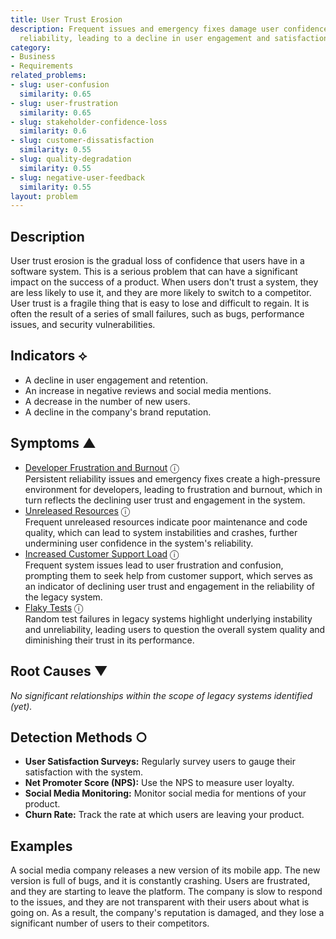 ```yaml
---
title: User Trust Erosion
description: Frequent issues and emergency fixes damage user confidence in the system's
  reliability, leading to a decline in user engagement and satisfaction.
category:
- Business
- Requirements
related_problems:
- slug: user-confusion
  similarity: 0.65
- slug: user-frustration
  similarity: 0.65
- slug: stakeholder-confidence-loss
  similarity: 0.6
- slug: customer-dissatisfaction
  similarity: 0.55
- slug: quality-degradation
  similarity: 0.55
- slug: negative-user-feedback
  similarity: 0.55
layout: problem
---
```


## Description
User trust erosion is the gradual loss of confidence that users have in a software system. This is a serious problem that can have a significant impact on the success of a product. When users don't trust a system, they are less likely to use it, and they are more likely to switch to a competitor. User trust is a fragile thing that is easy to lose and difficult to regain. It is often the result of a series of small failures, such as bugs, performance issues, and security vulnerabilities.


## Indicators ⟡
- A decline in user engagement and retention.
- An increase in negative reviews and social media mentions.
- A decrease in the number of new users.
- A decline in the company's brand reputation.


## Symptoms ▲

- [Developer Frustration and Burnout](developer-frustration-and-burnout.md) <span class="info-tooltip" title="Confidence: 0.363, Strength: 0.601">ⓘ</span>
<br/>  Persistent reliability issues and emergency fixes create a high-pressure environment for developers, leading to frustration and burnout, which in turn reflects the declining user trust and engagement in the system.
- [Unreleased Resources](unreleased-resources.md) <span class="info-tooltip" title="Confidence: 0.327, Strength: 0.642">ⓘ</span>
<br/>  Frequent unreleased resources indicate poor maintenance and code quality, which can lead to system instabilities and crashes, further undermining user confidence in the system's reliability.
- [Increased Customer Support Load](increased-customer-support-load.md) <span class="info-tooltip" title="Confidence: 0.322, Strength: 0.609">ⓘ</span>
<br/>  Frequent system issues lead to user frustration and confusion, prompting them to seek help from customer support, which serves as an indicator of declining user trust and engagement in the reliability of the legacy system.
- [Flaky Tests](flaky-tests.md) <span class="info-tooltip" title="Confidence: 0.316, Strength: 0.633">ⓘ</span>
<br/>  Random test failures in legacy systems highlight underlying instability and unreliability, leading users to question the overall system quality and diminishing their trust in its performance.

## Root Causes ▼

*No significant relationships within the scope of legacy systems identified (yet).*

## Detection Methods ○
- **User Satisfaction Surveys:** Regularly survey users to gauge their satisfaction with the system.
- **Net Promoter Score (NPS):** Use the NPS to measure user loyalty.
- **Social Media Monitoring:** Monitor social media for mentions of your product.
- **Churn Rate:** Track the rate at which users are leaving your product.


## Examples
A social media company releases a new version of its mobile app. The new version is full of bugs, and it is constantly crashing. Users are frustrated, and they are starting to leave the platform. The company is slow to respond to the issues, and they are not transparent with their users about what is going on. As a result, the company's reputation is damaged, and they lose a significant number of users to their competitors.
